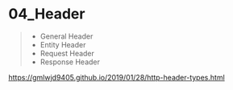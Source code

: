 # 04_Header

> - General Header
> - Entity Header
> - Request Header
> - Response Header

https://gmlwjd9405.github.io/2019/01/28/http-header-types.html

